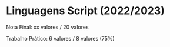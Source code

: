 # Linguagens Script (2022/2023)

Nota Final: xx valores / 20 valores

Trabalho Prático: 6 valores / 8 valores (75%)
